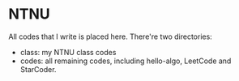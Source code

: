 # NTNU

All codes that I write is placed here. There're two directories:

- class: my NTNU class codes
- codes: all remaining codes, including hello-algo, LeetCode and StarCoder.
